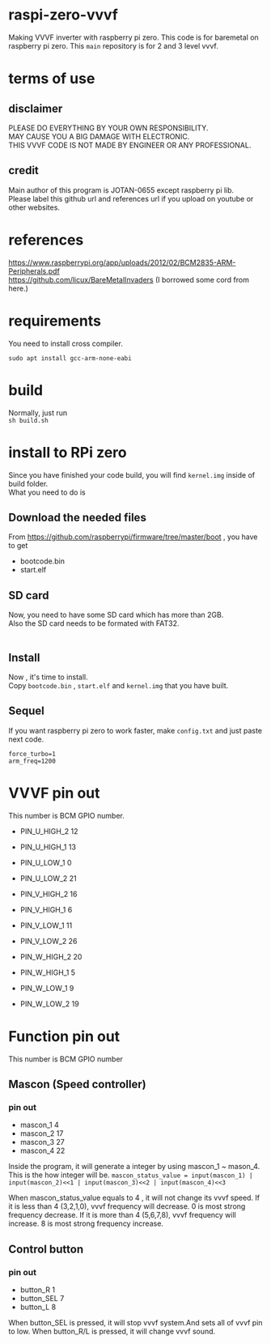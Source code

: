 # raspi-zero-vvvf
Making VVVF inverter with raspberry pi zero.
This code is for baremetal on raspberry pi zero.
This `main` repository is for 2 and 3 level vvvf.

# terms of use
## disclaimer
PLEASE DO EVERYTHING BY YOUR OWN RESPONSIBILITY.<br>
MAY CAUSE YOU A BIG DAMAGE WITH ELECTRONIC.<br>
THIS VVVF CODE IS NOT MADE BY ENGINEER OR ANY PROFESSIONAL.<br>

## credit
Main author of this program is JOTAN-0655 except raspberry pi lib.<br>
Please label this github url and references url if you upload on youtube or other websites.

# references
https://www.raspberrypi.org/app/uploads/2012/02/BCM2835-ARM-Peripherals.pdf<br>
https://github.com/licux/BareMetalInvaders (I borrowed some cord from here.)

# requirements
You need to install cross compiler.<br>
```
sudo apt install gcc-arm-none-eabi
```

# build
Normally, just run <br>
`sh build.sh`


# install to RPi zero
Since you have finished your code build, you will find `kernel.img` inside of build folder.<br>
What you need to do is

## Download the needed files
From https://github.com/raspberrypi/firmware/tree/master/boot , you have to get <br>
 - bootcode.bin
 - start.elf

## SD card
Now, you need to have some SD card which has more than 2GB.<br>
Also the SD card needs to be formated with FAT32.<br>
<br>

## Install
Now , it's time to install.<br>
Copy `bootcode.bin` , `start.elf` and `kernel.img` that you have built.<br>

## Sequel
If you want raspberry pi zero to work faster, make `config.txt` and just paste next code.<br>
```
force_turbo=1
arm_freq=1200
```

# VVVF pin out
This number is BCM GPIO number.
- PIN_U_HIGH_2 12
- PIN_U_HIGH_1 13
- PIN_U_LOW_1 0
- PIN_U_LOW_2 21

- PIN_V_HIGH_2 16
- PIN_V_HIGH_1 6
- PIN_V_LOW_1 11
- PIN_V_LOW_2 26

- PIN_W_HIGH_2 20
- PIN_W_HIGH_1 5
- PIN_W_LOW_1 9
- PIN_W_LOW_2 19

# Function pin out
This number is BCM GPIO number

## Mascon (Speed controller)
### pin out
 - mascon_1 4
 - mascon_2 17
 - mascon_3 27
 - mascon_4 22

Inside the program, it will generate a integer by using mascon_1 ~ mason_4.<br>
This is the how integer will be.
`mascon_status_value = input(mascon_1) | input(mascon_2)<<1 | input(mascon_3)<<2 | input(mascon_4)<<3`<br>

When mascon_status_value equals to 4 , it will not change its vvvf speed.
If it is less than 4 (3,2,1,0), vvvf frequency will decrease. 0 is most strong frequency decrease.
If it is more than 4 (5,6,7,8), vvvf frequency will increase. 8 is most strong frequency increase.

## Control button
### pin out
 - button_R 1
 - button_SEL 7
 - button_L 8

When button_SEL is pressed, it will stop vvvf system.And sets all of vvvf pin to low.
When button_R/L is pressed, it will change vvvf sound.
